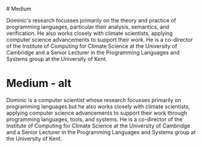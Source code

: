 # Medium

Dominic's research focusses primarily on the theory and practice of programming languages, particular their analysis, semantics, and verification. He also works closely with climate scientists, applying computer science advancements to support their work. He is a co-director of the Institute of Computing for Climate Science at the University of Cambridge and a Senior Lecturer in the Programming Languages and Systems group at the University of Kent.

# Medium - alt

Dominic is a computer scientist whose research focusses primarily on programming languages but he also works closely with climate scientists, applying computer science advancements to support their work through programming languages, tools, and systems. He is a co-director of the Institute of Computing for Climate Science at the University of Cambridge and a Senior Lecturer in the Programming Languages and Systems group at the University of Kent.
